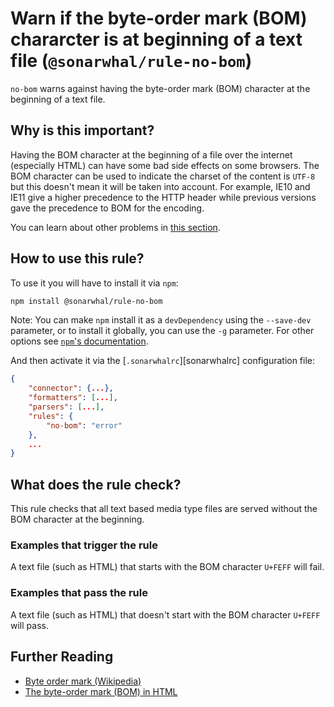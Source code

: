 # Warn if the byte-order mark (BOM) chararcter is at beginning of a text file (`@sonarwhal/rule-no-bom`)

`no-bom` warns against having the byte-order mark (BOM) character at the
beginning of a text file.

## Why is this important?

Having the BOM character at the beginning of a file over the internet
(especially HTML) can have some bad side effects on some browsers. The BOM
character can be used to indicate the charset of the content is `UTF-8` but
this doesn't mean it will be taken into account. For example, IE10 and IE11
give a higher precedence to the HTTP header while previous versions gave the
precedence to BOM for the encoding.

You can learn about other problems in [this section][bom problems].

## How to use this rule?

To use it you will have to install it via `npm`:

```bash
npm install @sonarwhal/rule-no-bom
```

Note: You can make `npm` install it as a `devDependency` using the `--save-dev`
parameter, or to install it globally, you can use the `-g` parameter. For
other options see
[`npm`'s documentation](https://docs.npmjs.com/cli/install).

And then activate it via the [`.sonarwhalrc`][sonarwhalrc]
configuration file:

```json
{
    "connector": {...},
    "formatters": [...],
    "parsers": [...],
    "rules": {
        "no-bom": "error"
    },
    ...
}
```

## What does the rule check?

This rule checks that all text based media type files are served without the
BOM character at the beginning.

### Examples that **trigger** the rule

A text file (such as HTML) that starts with the BOM character `U+FEFF`
will fail.

### Examples that **pass** the rule

A text file (such as HTML) that doesn't start with the BOM character `U+FEFF`
will pass.

## Further Reading

* [Byte order mark (Wikipedia)][bom]
* [The byte-order mark (BOM) in HTML][bom in html]

[bom]: https://en.wikipedia.org/wiki/Byte_order_mark
[bom in html]: https://www.w3.org/International/questions/qa-byte-order-mark.en
[bom problems]: https://www.w3.org/International/questions/qa-byte-order-mark.en#problems
